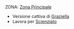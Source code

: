 ZONA: [Zona Principale](../Zone/Zona%20Principale.md)

- Versione cattiva di [Graziella](../NPC/Graziella.md)
- Lavora per [Scienziato](Scienziato.md)
